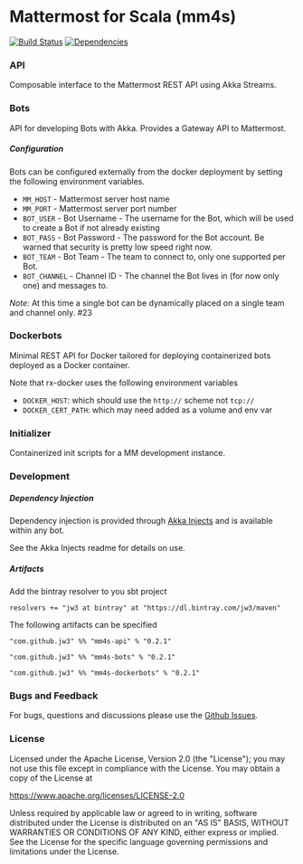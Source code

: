 Mattermost for Scala (mm4s)
==========================
[![Build Status](https://travis-ci.org/jw3/mm4s.svg?branch=master)](https://travis-ci.org/jw3/mm4s)
[![Dependencies](https://app.updateimpact.com/badge/701268856357916672/mm4s.svg?config=compile)](https://app.updateimpact.com/latest/701268856357916672/mm4s)

### API
Composable interface to the Mattermost REST API using Akka Streams.

### Bots
API for developing Bots with Akka.  Provides a Gateway API to Mattermost.

##### Configuration
Bots can be configured externally from the docker deployment by setting the following environment variables.

* `MM_HOST` - Mattermost server host name
* `MM_PORT` - Mattermost server port number
* `BOT_USER` - Bot Username - The username for the Bot, which will be used to create a Bot if not already existing
* `BOT_PASS` - Bot Password - The password for the Bot account.  Be warned that security is pretty low speed right now.
* `BOT_TEAM` - Bot Team - The team to connect to, only one supported per Bot.
* `BOT_CHANNEL` - Channel ID - The channel the Bot lives in (for now only one) and messages to.

*Note:* At this time a single bot can be dynamically placed on a single team and channel only. #23

### Dockerbots
Minimal REST API for Docker tailored for deploying containerized bots deployed as a Docker container.

Note that rx-docker uses the following environment variables
* `DOCKER_HOST`: which should use the `http://` scheme not `tcp://`
* `DOCKER_CERT_PATH`: which may need added as a volume and env var

### Initializer
Containerized init scripts for a MM development instance.

### Development

##### Dependency Injection

Dependency injection is provided through [Akka Injects](https://github.com/jw3/akka-injects) and is available within any bot.

See the Akka Injects readme for details on use.

##### Artifacts

Add the bintray resolver to you sbt project

```resolvers += "jw3 at bintray" at "https://dl.bintray.com/jw3/maven"```

The following artifacts can be specified

```"com.github.jw3" %% "mm4s-api" % "0.2.1"```

```"com.github.jw3" %% "mm4s-bots" % "0.2.1"```

```"com.github.jw3" %% "mm4s-dockerbots" % "0.2.1"```

### Bugs and Feedback

For bugs, questions and discussions please use the [Github Issues](https://github.com/jw3/mm4s/issues).

### License

Licensed under the Apache License, Version 2.0 (the "License");
you may not use this file except in compliance with the License.
You may obtain a copy of the License at

<https://www.apache.org/licenses/LICENSE-2.0>

Unless required by applicable law or agreed to in writing, software
distributed under the License is distributed on an "AS IS" BASIS,
WITHOUT WARRANTIES OR CONDITIONS OF ANY KIND, either express or implied.
See the License for the specific language governing permissions and
limitations under the License.
